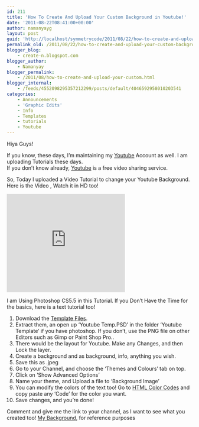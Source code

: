 ```yaml
---
id: 211
title: 'How To Create And Upload Your Custom Background in Youtube!'
date: '2011-08-22T08:41:00+00:00'
author: namanyayg
layout: post
guid: 'http://localhost/symmetrycode/2011/08/22/how-to-create-and-upload-your-custom-background-in-youtube/'
permalink_old: /2011/08/22/how-to-create-and-upload-your-custom-background-in-youtube/
blogger_blog:
    - create-n.blogspot.com
blogger_author:
    - Namanyay
blogger_permalink:
    - /2011/08/how-to-create-and-upload-your-custom.html
blogger_internal:
    - /feeds/4552098295357212299/posts/default/4046592958010203541
categories:
    - Announcements
    - 'Graphic Edits'
    - Info
    - Templates
    - tutorials
    - Youtube
---
```


Hiya Guys!  
  
  
If you know, these days, I’m maintaining my [Youtube](http://www.youtube.com/) Account as well. I am uploading Tutorials these days.  
If you don’t know already, [Youtube](http://www.youtube.com/) is a free video sharing service.  
  
  
So, Today I uploaded a Video Tutorial to change your Youtube Background. Here is the Video , Watch it in HD too!  
  
<embed height="266" src="http://www.youtube.com/v/Y7DFJT4J6eU?f=user_uploads&c=google-webdrive-0&app=youtube_gdata" type="application/x-shockwave-flash" width="320">
  
I am Using Photoshop CS5.5 in this Tutorial. If you Don’t Have the Time for the basics, here is a text tutorial too!  
1.  Download the [Template Files](https://sites.google.com/site/imrockinboystube/templates-and-my-theme/YoutubeTemplate.zip?attredirects=0&d=1).
2. Extract them, an open up ‘Youtube Temp.PSD’ in the folder ‘Youtube Template’ if you have photoshop. If you don’t, use the PNG file on other Editors such as Gimp or Paint Shop Pro.. 
3. There would be the layout for Youtube. Make any Changes, and then Lock the layer. 
4. Create a background and as background, info, anything you wish.
5. Save this as .jpeg
6. Go to your Channel, and choose the ‘Themes and Colours’ tab on top.
7. Click on ‘Show Advanced Options’ 
8. Name your theme, and Upload a file to ‘Background Image’
9. You can modify the colors of the text too! Go to [HTML Color Codes](http://www.computerhope.com/htmcolor.htm) and copy paste any ‘Code’ for the color you want.
10. Save changes, and you’re done!

Comment and give me the link to your channel, as I want to see what you created too! [My Background](https://sites.google.com/site/imrockinboystube/templates-and-my-theme/YoutubeBackgroundFinal.jpg?attredirects=0&d=1), for reference purposes   


